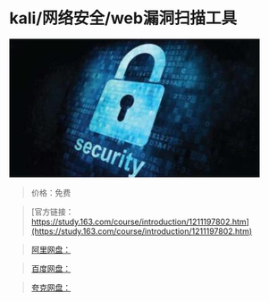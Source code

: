 # kali/网络安全/web漏洞扫描工具

![img](../../../assets/study163/free/0a60f9d3b14243b7a744828e57b15675.png)

> 价格：免费

> [官方链接：https://study.163.com/course/introduction/1211197802.htm](https://study.163.com/course/introduction/1211197802.htm)

> [阿里网盘：]()

> [百度网盘：]()

> [夸克网盘：]()
